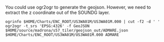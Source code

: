

You could use ogr2ogr to generate the geojson. However, we need to extract the z coordinate out of the SOUNDG layer.
```shell script
ogrinfo $HOME/Charts/ENC_ROOT/US3WA01M/US3WA01M.000 | cut -f2 -d ' '
ogr2ogr -t_srs 'EPSG:4326' -f GeoJSON $HOME/source/madrona/s57_tiler/geojson_out/ADMARE.json $HOME/Charts/ENC_ROOT/US3WA01M/US3WA01M.000 ADMARE
```
